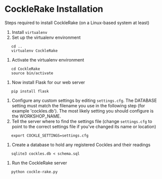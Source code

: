 # CockleRake Installation

Steps required to install CockleRake (on a Linux-based system at least)

1. Install `virtualenv`
1. Set up the virtualenv environment
 
 ```
    cd ..
    virtualenv CockleRake
 ```
 
1. Activate the virtualenv environment

 ```
    cd CockleRake
    source bin/activate
 ```

1. Now install Flask for our web server

 ```
    pip install flask
 ```

1. Configure any custom settings by editing `settings.cfg`.  The DATABASE setting must match the filename you use in the following step (for example 'cockles.db').  The most likely setting you should configure is the WORKSHOP_NAME.
1. Tell the server where to find the settings file (change `settings.cfg` to point to the correct settings file if you've changed its name or location)

 ```
    export COCKLE_SETTINGS=settings.cfg
 ```

1. Create a database to hold any registered Cockles and their readings

 ```
    sqlite3 cockles.db < schema.sql
 ```

1. Run the CockleRake server

 ```
    python cockle-rake.py
 ```
